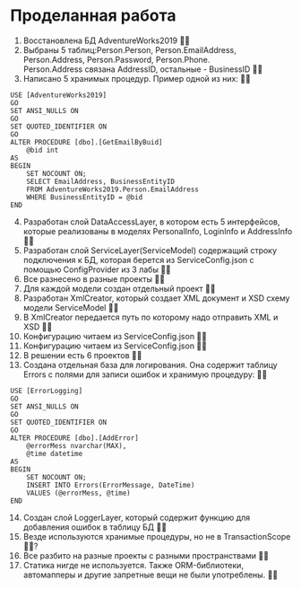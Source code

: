 # Проделанная работа
1. Восстановлена БД AdventureWorks2019  👍🏻
2. Выбраны 5 таблиц:Person.Person, Person.EmailAddress, Person.Address, Person.Password, Person.Phone.  
Person.Address связана AddressID, остальные - BusinessID  👍🏻
3. Написано 5 хранимых процедур. Пример одной из них:  👍🏻
```
USE [AdventureWorks2019]   
GO   
SET ANSI_NULLS ON   
GO   
SET QUOTED_IDENTIFIER ON  
GO  
ALTER PROCEDURE [dbo].[GetEmailByBuid]   
	@bid int  
AS  
BEGIN  
	SET NOCOUNT ON;  
	SELECT EmailAddress, BusinessEntityID  
	FROM AdventureWorks2019.Person.EmailAddress  
	WHERE BusinessEntityID = @bid  
END  
```
4. Разработан слой DataAccessLayer, в котором есть 5 интерфейсов, которые реализованы в моделях PersonalInfo, LoginInfo и AddressInfo  👍🏻
5. Разработан слой ServiceLayer(ServiceModel) содержащий строку подключения к БД, которая берется из ServiceConfig.json с помощью ConfigProvider из 3 лабы  👍🏻
6. Все разнесено в разные проекты  👍🏻
7. Для каждой модели создан отдельный проект  👍🏻
8. Разработан XmlCreator, который создает XML документ и XSD схему модели ServiceModel  👍🏻
9. В XmlCreator передается путь по которому надо отправить XML и XSD  👍🏻
10. Конфигурацию читаем из ServiceConfig.json   👍🏻
11. Конфигурацию читаем из ServiceConfig.json   👍🏻
12. В решении есть 6 проектов  👍🏻
13. Создана отдельная база для логирования. Она содержит таблицу Errors с полями для записи ошибок и хранимую процедуру:  👍🏻
```
USE [ErrorLogging]  
GO  
SET ANSI_NULLS ON  
GO  
SET QUOTED_IDENTIFIER ON  
GO  
ALTER PROCEDURE [dbo].[AddError]  
	@errorMess nvarchar(MAX),  
	@time datetime  
AS  
BEGIN  
	SET NOCOUNT ON;  
	INSERT INTO Errors(ErrorMessage, DateTime)  
	VALUES (@errorMess, @time)  
END  
```

14. Создан слой LoggerLayer, который содержит функцию для добавления ошибок в таблицу БД  👍🏻
15. Везде используются хранимые процедуры, но не в TransactionScope  👍🏻?
16. Все разбито на разные проекты с разными пространствами  👍🏻
17. Статика нигде не используется. Также ORM-библиотеки, автомапперы и другие запретные вещи не были употреблены.  👍🏻
